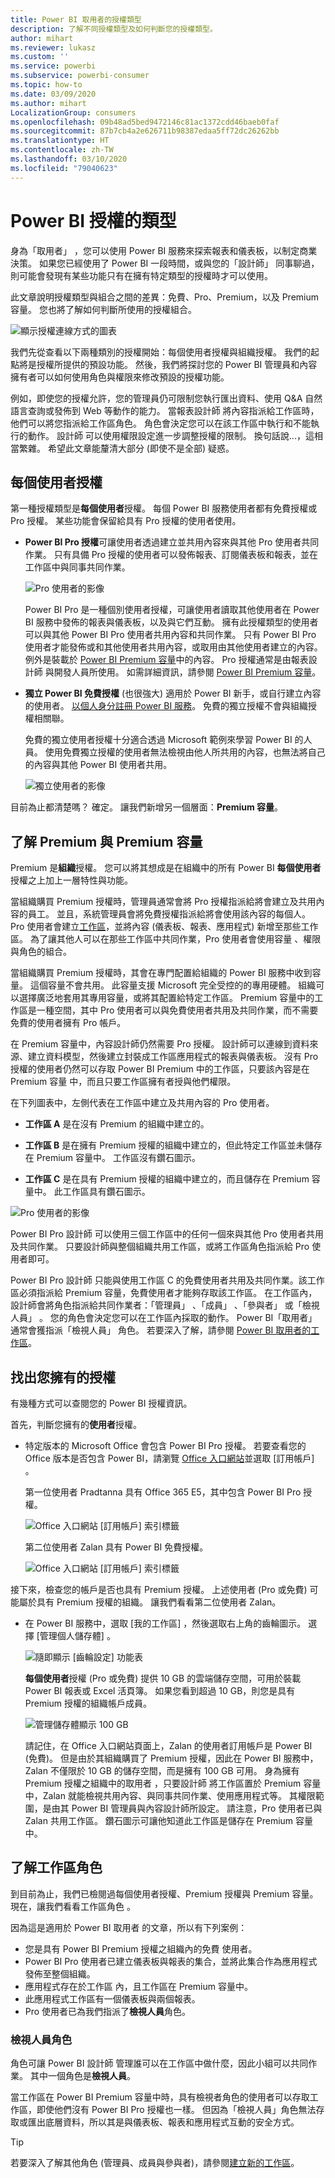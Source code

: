 ```yaml
---
title: Power BI 取用者的授權類型
description: 了解不同授權類型及如何判斷您的授權類型。
author: mihart
ms.reviewer: lukasz
ms.custom: ''
ms.service: powerbi
ms.subservice: powerbi-consumer
ms.topic: how-to
ms.date: 03/09/2020
ms.author: mihart
LocalizationGroup: consumers
ms.openlocfilehash: 09b48ad5bed9472146c81ac1372cdd46baeb0faf
ms.sourcegitcommit: 87b7cb4a2e626711b98387edaa5ff72dc26262bb
ms.translationtype: HT
ms.contentlocale: zh-TW
ms.lasthandoff: 03/10/2020
ms.locfileid: "79040623"
---
```

# <a name="types-of-power-bi-licenses"></a>Power BI 授權的類型
身為「取用者」  ，您可以使用 Power BI 服務來探索報表和儀表板，以制定商業決策。 如果您已經使用了 Power BI 一段時間，或與您的「設計師」  同事聊過，則可能會發現有某些功能只有在擁有特定類型的授權時才可以使用。 

此文章說明授權類型與組合之間的差異：免費、Pro、Premium，以及 Premium 容量。 您也將了解如何判斷所使用的授權組合。  

![顯示授權連線方式的圖表](media/end-user-license/power-bi-diagram.jpg)

我們先從查看以下兩種類別的授權開始：每個使用者授權與組織授權。 我們的起點將是授權所提供的預設功能。 然後，我們將探討您的 Power BI 管理員和內容擁有者可以如何使用角色與權限來修改預設的授權功能。 

例如，即使您的授權允許，您的管理員仍可限制您執行匯出資料、使用 Q&A 自然語言查詢或發佈到 Web 等動作的能力。 當報表設計師  將內容指派給工作區時，他們可以將您指派給工作區角色。 角色會決定您可以在該工作區中執行和不能執行的動作。 設計師  可以使用權限設定進一步調整授權的限制。 換句話說...，這相當繁雜。 希望此文章能釐清大部分 (即使不是全部) 疑惑。

## <a name="per-user-licenses"></a>每個使用者授權
第一種授權類型是**每個使用者**授權。 每個 Power BI 服務使用者都有免費授權或 Pro 授權。 某些功能會保留給具有 Pro 授權的使用者使用。  

- **Power BI Pro 授權**可讓使用者透過建立並共用內容來與其他 Pro 使用者共同作業。 只有具備 Pro 授權的使用者可以發佈報表、訂閱儀表板和報表，並在工作區中與同事共同作業。 

    ![Pro 使用者的影像](media/end-user-license/power-bi-pro.jpg)

    Power BI Pro 是一種個別使用者授權，可讓使用者讀取其他使用者在 Power BI 服務中發佈的報表與儀表板，以及與它們互動。 擁有此授權類型的使用者可以與其他 Power BI Pro 使用者共用內容和共同作業。 只有 Power BI Pro 使用者才能發佈或和其他使用者共用內容，或取用由其他使用者建立的內容。 例外是裝載於 [Power BI Premium 容量](#understanding-premium-and-premium-capacity)中的內容。 Pro 授權通常是由報表設計師  與開發人員所使用。 如需詳細資訊，請參閱 [Power BI Premium 容量](#understanding-premium-and-premium-capacity)。


- **獨立 Power BI 免費授權** (也很強大) 適用於 Power BI 新手，或自行建立內容的使用者。 [以個人身分註冊 Power BI 服務](../service-self-service-signup-for-power-bi.md)。 免費的獨立授權不會與組織授權相關聯。 

    免費的獨立使用者授權十分適合透過 Microsoft 範例來學習 Power BI 的人員。 使用免費獨立授權的使用者無法檢視由他人所共用的內容，也無法將自己的內容與其他 Power BI 使用者共用。 

    ![獨立使用者的影像](media/end-user-license/power-bi-free-license.jpg)

目前為止都清楚嗎？  確定。 讓我們新增另一個層面：**Premium 容量**。

## <a name="understanding-premium-and-premium-capacity"></a>了解 Premium 與 Premium 容量
Premium 是**組織**授權。 您可以將其想成是在組織中的所有 Power BI **每個使用者**授權之上加上一層特性與功能。 

當組織購買 Premium 授權時，管理員通常會將 Pro 授權指派給將會建立及共用內容的員工。 並且，系統管理員會將免費授權指派給將會使用該內容的每個人。 Pro 使用者會建立[工作區](end-user-workspaces.md)，並將內容 (儀表板、報表、應用程式) 新增至那些工作區。 為了讓其他人可以在那些工作區中共同作業，Pro 使用者會使用容量  、權限與角色的組合。 

當組織購買 Premium 授權時，其會在專門配置給組織的 Power BI 服務中收到容量。 這個容量不會共用。 此容量支援 Microsoft 完全受控的的專用硬體。 組織可以選擇廣泛地套用其專用容量，或將其配置給特定工作區。 Premium 容量中的工作區是一種空間，其中 Pro 使用者可以與免費使用者共用及共同作業，而不需要免費的使用者擁有 Pro 帳戶。  


在 Premium 容量中，內容設計師仍然需要 Pro 授權。 設計師可以連線到資料來源、建立資料模型，然後建立封裝成工作區應用程式的報表與儀表板。 沒有 Pro 授權的使用者仍然可以存取 Power BI Premium 中的工作區，只要該內容是在 Premium 容量  中，而且只要工作區擁有者授與他們權限。

在下列圖表中，左側代表在工作區中建立及共用內容的 Pro 使用者。  
- **工作區 A** 是在沒有 Premium 的組織中建立的。 

- **工作區 B** 是在擁有 Premium 授權的組織中建立的，但此特定工作區並未儲存在 Premium 容量中。 工作區沒有鑽石圖示。

- **工作區 C** 是在具有 Premium 授權的組織中建立的，而且儲存在 Premium 容量中。 此工作區具有鑽石圖示。  

![Pro 使用者的影像](media/end-user-license/power-bi-sharing-premium-under.jpg)

Power BI Pro 設計師  可以使用三個工作區中的任何一個來與其他 Pro 使用者共用及共同作業。 只要設計師與整個組織共用工作區，或將工作區角色指派給 Pro 使用者即可。 

Power BI Pro 設計師  只能與使用工作區 C 的免費使用者共用及共同作業。該工作區必須指派給 Premium 容量，免費使用者才能夠存取該工作區。 在工作區內，設計師會將角色指派給共同作業者：「管理員」  、「成員」  、「參與者」  或「檢視人員」  。 您的角色會決定您可以在工作區內採取的動作。 Power BI「取用者」  通常會獲指派「檢視人員」  角色。 若要深入了解，請參閱 [Power BI 取用者的工作區](end-user-workspaces.md)。

## <a name="find-out-which-license-you-have"></a>找出您擁有的授權
有幾種方式可以查閱您的 Power BI 授權資訊。 

首先，判斷您擁有的**使用者**授權。

- 特定版本的 Microsoft Office 會包含 Power BI Pro 授權。  若要查看您的 Office 版本是否包含 Power BI，請瀏覽 [Office 入口網站](https://portal.office.com/account)並選取 [訂用帳戶]  。

    第一位使用者 Pradtanna 具有 Office 365 E5，其中包含 Power BI Pro 授權。

    ![Office 入口網站 [訂用帳戶] 索引標籤](media/end-user-license/power-bi-license-office.png)

    第二位使用者 Zalan 具有 Power BI 免費授權。 

    ![Office 入口網站 [訂用帳戶] 索引標籤](media/end-user-license/power-bi-license-free.png)

接下來，檢查您的帳戶是否也具有 Premium 授權。 上述使用者 (Pro 或免費) 可能屬於具有 Premium 授權的組織。  讓我們看看第二位使用者 Zalan。  

- 在 Power BI 服務中，選取 [我的工作區]  ，然後選取右上角的齒輪圖示。 選擇 [管理個人儲存體]  。

    ![隨即顯示 [齒輪設定] 功能表](media/end-user-license/power-bi-license-personal.png)

    **每個使用者**授權 (Pro 或免費) 提供 10 GB 的雲端儲存空間，可用於裝載 Power BI 報表或 Excel 活頁簿。 如果您看到超過 10 GB，則您是具有 Premium 授權的組織帳戶成員。

    ![管理儲存體顯示 100 GB](media/end-user-license/power-bi-free-capacity.png)

    請記住，在 Office 入口網站頁面上，Zalan 的使用者訂用帳戶是 Power BI (免費)。 但是由於其組織購買了 Premium 授權，因此在 Power BI 服務中，Zalan 不僅限於 10 GB 的儲存空間，而是擁有 100 GB 可用。 身為擁有 Premium 授權之組織中的取用者  ，只要設計師  將工作區置於 Premium 容量中，Zalan 就能檢視共用內容、與同事共同作業、使用應用程式等。 其權限範圍，是由其 Power BI 管理員與內容設計師所設定。 請注意，Pro 使用者已與 Zalan 共用工作區。 鑽石圖示可讓他知道此工作區是儲存在 Premium 容量中。 

   
## <a name="understanding-workspace-roles"></a>了解工作區角色
到目前為止，我們已檢閱過每個使用者授權、Premium 授權與 Premium 容量。 現在，讓我們看看工作區角色  。

因為這是適用於 Power BI 取用者  的文章，所以有下列案例：

-  您是具有 Power BI Premium 授權之組織內的免費  使用者。 
- Power BI Pro 使用者已建立儀表板與報表的集合，並將此集合作為應用程式  發佈至整個組織。  
- 應用程式存在於工作區  內，且工作區在 Premium 容量中。    
- 此應用程式工作區有一個儀表板與兩個報表。
- Pro 使用者已為我們指派了**檢視人員**角色。

### <a name="the-viewer-role"></a>檢視人員角色
角色可讓 Power BI 設計師  管理誰可以在工作區中做什麼，因此小組可以共同作業。 其中一個角色是**檢視人員**。 

當工作區在 Power BI Premium 容量中時，具有檢視者角色的使用者可以存取工作區，即使他們沒有 Power BI Pro 授權也一樣。 但因為「檢視人員」角色無法存取或匯出底層資料，所以其是與儀表板、報表和應用程式互動的安全方式。

> [!TIP]
> 若要深入了解其他角色 (管理員、成員與參與者)，請參閱[建立新的工作區](../service-new-workspaces.md)。

